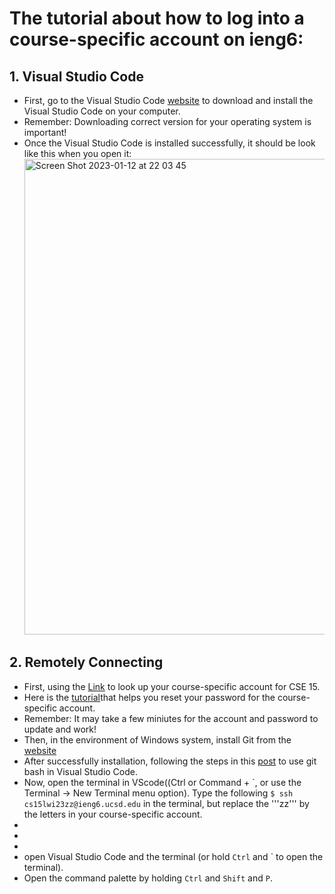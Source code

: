 # The tutorial about how to log into a course-specific account on ieng6:
## 1. Visual Studio Code
- First, go to the Visual Studio Code [website](https://code.visualstudio.com/) to download and install the Visual Studio Code on your computer. 
- Remember: Downloading correct version for your operating system is important!
- Once the Visual Studio Code is installed successfully, it should be look like this when you open it:<img width="761" alt="Screen Shot 2023-01-12 at 22 03 45" src="https://user-images.githubusercontent.com/122571811/212253011-84616609-3be1-4deb-8af1-bbdfe89387fe.png">
## 2. Remotely Connecting
- First, using the [Link](https://sdacs.ucsd.edu/~icc/index.php) to look up your course-specific account for CSE 15.
- Here is the [tutorial]([https://sdacs.ucsd.edu/~icc/index.php](https://docs.google.com/document/d/1hs7CyQeh-MdUfM9uv99i8tqfneos6Y8bDU0uhn1wqho/edit))that helps you reset your password for the course-specific account.
- Remember: It may take a few miniutes for the account and password to update and work!
- Then, in the environment of Windows system, install Git from the [website](https://gitforwindows.org/)
- After successfully installation, following the steps in this [post](https://gitforwindows.org/) to use git bash in Visual Studio Code.
- Now, open the terminal in VScode((Ctrl or Command + `, or use the Terminal → New Terminal menu option). Type the following ```$ ssh cs15lwi23zz@ieng6.ucsd.edu``` in the terminal, but replace the '''zz''' by the letters in your course-specific account. 
- 
- 
- 
- open Visual Studio Code and the terminal (or hold `Ctrl` and  `  to open the terminal).
- Open the command palette by holding `Ctrl` and `Shift` and `P`.
                                                                               
